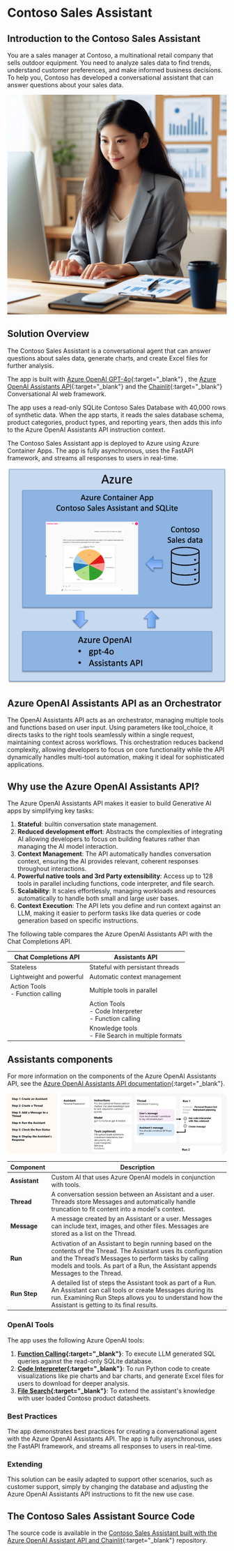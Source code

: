 # Contoso Sales Assistant

## Introduction to the Contoso Sales Assistant

You are a sales manager at Contoso, a multinational retail company that sells outdoor equipment. You need to analyze sales data to find trends, understand customer preferences, and make informed business decisions. To help you, Contoso has developed a conversational assistant that can answer questions about your sales data.

![Contoso Sales Assistant](media/persona.png)

## Solution Overview

The Contoso Sales Assistant is a conversational agent that can answer questions about sales data, generate charts, and create Excel files for further analysis.

The app is built with [Azure OpenAI GPT-4o](https://learn.microsoft.com/azure/ai-services/openai/concepts/models){:target="_blank"} , the [Azure OpenAI Assistants API](https://learn.microsoft.com/azure/ai-services/openai/concepts/assistants){:target="_blank"}  and the [Chainlit](https://docs.chainlit.io/){:target="_blank"}  Conversational AI  web framework.

The app uses a read-only SQLite Contoso Sales Database with 40,000 rows of synthetic data. When the app starts, it reads the sales database schema, product categories, product types, and reporting years, then adds this info to the Azure OpenAI Assistants API instruction context.

The Contoso Sales Assistant app is deployed to Azure using Azure Container Apps. The app is fully asynchronous, uses the FastAPI framework, and streams all responses to users in real-time.

![high level view of the app architecture](media/Architecture.png)

<!-- The Contoso Sales Assistant integrates Azure OpenAI Assistants API with Chainlit to deliver a streamlined conversational experience. The Azure OpenAI Assistants API manages conversation flow, orchestrates tools, and generates responses, while Chainlit provides the conversational web interface for users. The LLM generates SQL queries, Python code, and other responses based on user input, and the app uses the Azure OpenAI Assistants API to execute these tasks. -->

## Azure OpenAI Assistants API as an Orchestrator

The OpenAI Assistants API acts as an orchestrator, managing multiple tools and functions based on user input. Using parameters like tool_choice, it directs tasks to the right tools seamlessly within a single request, maintaining context across workflows. This orchestration reduces backend complexity, allowing developers to focus on core functionality while the API dynamically handles multi-tool automation, making it ideal for sophisticated applications.

## Why use the Azure OpenAI Assistants API?

The Azure OpenAI Assistants API makes it easier to build Generative AI apps by simplifying key tasks:

1. **Stateful**: builtin conversation state management.
2. **Reduced development effort**: Abstracts the complexities of integrating AI allowing developers to focus on building features rather than managing the AI model interaction.
3. **Context Management**: The API automatically handles conversation context, ensuring the AI provides relevant, coherent responses throughout interactions.
4. **Powerful native tools and 3rd Party extensibility**: Access up to 128 tools in parallel including functions, code interpreter, and file search.
5. **Scalability**: It scales effortlessly, managing workloads and resources automatically to handle both small and large user bases.
6. **Context Execution**: The API lets you define and run context against an LLM, making it easier to perform tasks like data queries or code generation based on specific instructions.

The following table compares the Azure OpenAI Assistants API with the Chat Completions API.

| Chat Completions API              | Assistants API                               |
|----------------------------------|----------------------------------------------|
| Stateless            | Stateful with persistant threads                                     |
| Lightweight and powerful            | Automatic context management                |
| Action Tools<br>- Function calling                | Multiple tools in parallel                  |
|                                   | Action Tools<br>- Code Interpreter<br>- Function calling                                 |
|                                   | Knowledge tools<br>- File Search in multiple formats                              |

## Assistants components

For more information on the components of the Azure OpenAI Assistants API, see the [Azure OpenAI Assistants API documentation](https://learn.microsoft.com/azure/ai-services/openai/concepts/assistants){:target="_blank"}.

![](media/assistants-overview.png)

| Component | Description |
|-----------|-------------|
| **Assistant** | Custom AI that uses Azure OpenAI models in conjunction with tools. |
| **Thread** | A conversation session between an Assistant and a user. Threads store Messages and automatically handle truncation to fit content into a model's context. |
| **Message** | A message created by an Assistant or a user. Messages can include text, images, and other files. Messages are stored as a list on the Thread. |
| **Run** | Activation of an Assistant to begin running based on the contents of the Thread. The Assistant uses its configuration and the Thread’s Messages to perform tasks by calling models and tools. As part of a Run, the Assistant appends Messages to the Thread. |
| **Run Step** | A detailed list of steps the Assistant took as part of a Run. An Assistant can call tools or create Messages during its run. Examining Run Steps allows you to understand how the Assistant is getting to its final results. |

### OpenAI Tools

The app uses the following Azure OpenAI tools:

1. **[Function Calling](https://learn.microsoft.com/azure/ai-services/openai/how-to/function-calling){:target="_blank"}**: To execute LLM generated SQL queries against the read-only SQLite database.
2. **[Code Interpreter](https://learn.microsoft.com/azure/ai-services/openai/how-to/code-interpreter?tabs=python){:target="_blank"}**: To run Python code to create visualizations like pie charts and bar charts, and generate Excel files for users to download for deeper analysis.
3. **[File Search](https://learn.microsoft.com/azure/ai-services/openai/how-to/file-search?tabs=python){:target="_blank"}**: To extend the assistant's knowledge with user loaded Contoso product datasheets.

### Best Practices

The app demonstrates best practices for creating a conversational agent with the Azure OpenAI Assistants API. The app is fully asynchronous, uses the FastAPI framework, and streams all responses to users in real-time.

### Extending

This solution can be easily adapted to support other scenarios, such as customer support, simply by changing the database and adjusting the Azure OpenAI Assistants API instructions to fit the new use case.

## The Contoso Sales Assistant Source Code

The source code is available in the [Contoso Sales Assistant built with the Azure OpenAI Assistant API and Chainlit](https://github.com/Azure-Samples/contoso-sales-azure-openai-assistants-api){:target="_blank"}  repository.
